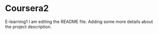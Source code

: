 # Coursera2
E-learning1
I am editing the README file. Adding some more details about the project description.
